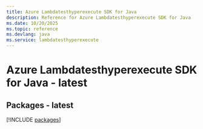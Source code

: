 ```yaml
---
title: Azure Lambdatesthyperexecute SDK for Java
description: Reference for Azure Lambdatesthyperexecute SDK for Java
ms.date: 10/20/2025
ms.topic: reference
ms.devlang: java
ms.service: lambdatesthyperexecute
---
```

# Azure Lambdatesthyperexecute SDK for Java - latest
## Packages - latest
[!INCLUDE [packages](lambdatesthyperexecute-index.md)]